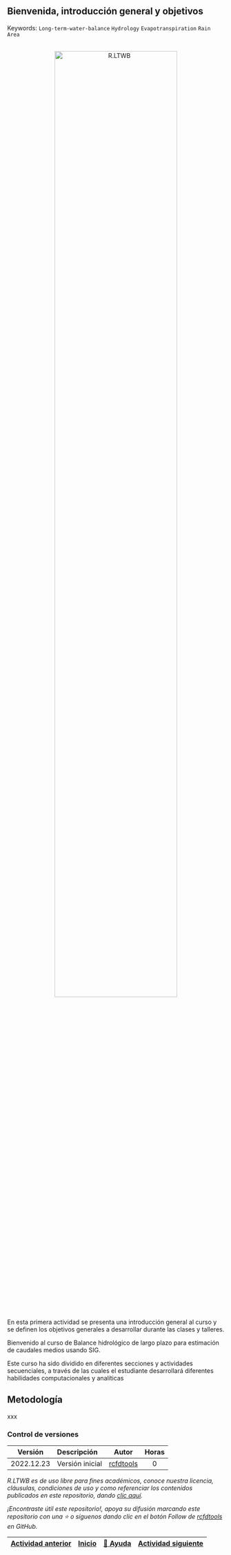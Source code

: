 ## Bienvenida, introducción general y objetivos
Keywords: `Long-term-water-balance` `Hydrology` `Evapotranspiration` `Rain` `Area`

<div align="center"><br><img alt="R.LTWB" src="Graph/Intro.png" width="75%"><br></div>

En esta primera actividad se presenta una introducción general al curso y se definen los objetivos generales a desarrollar durante las clases y talleres.

Bienvenido al curso de Balance hidrológico de largo plazo para estimación de caudales medios usando SIG. 

Este curso ha sido dividido en diferentes secciones y actividades secuenciales, a través de las cuales el estudiante desarrollará diferentes habilidades computacionales y analíticas



## Metodología

xxx





### Control de versiones

| Versión    | Descripción     | Autor                                      | Horas |
|------------|:----------------|--------------------------------------------|:-----:|
| 2022.12.23 | Versión inicial | [rcfdtools](https://github.com/rcfdtools)  |   0   |


_R.LTWB es de uso libre para fines académicos, conoce nuestra licencia, cláusulas, condiciones de uso y como referenciar los contenidos publicados en este repositorio, dando [clic aquí](https://github.com/rcfdtools/R.LTWB/wiki/License)._

_¡Encontraste útil este repositorio!, apoya su difusión marcando este repositorio con una ⭐ o síguenos dando clic en el botón Follow de [rcfdtools](https://github.com/rcfdtools) en GitHub._

| [Actividad anterior](../../Section01) | [Inicio](../../Readme.md) | [:beginner: Ayuda](https://github.com/rcfdtools/R.LTWB/discussions/9999) | [Actividad siguiente](../WhatIsLTWB) |
|---------------------------------------|---------------------------|--------------------------------------------------------------------------|--------------------------------------|

[^1]: Tomado o adaptado de: [Unesco. (1981). Métodos de cálculo del balance hídrico.](https://unesdoc.unesco.org/ark:/48223/pf0000137771)
[^2]: Tomado o adaptado de: [UPM. Evapotranspiración real](http://ocw.upm.es/pluginfile.php/675/mod_label/intro/Evapotranspiracion-real.pdf)